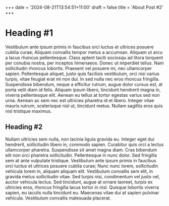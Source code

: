 +++
date = '2024-08-21T13:54:51+11:00'
draft = false
title = 'About Post #2'
+++

# Heading #1

Vestibulum ante ipsum primis in faucibus orci luctus et ultrices posuere cubilia curae; Aliquam convallis tempor metus a accumsan. Aliquam ut arcu a lacus rhoncus pellentesque. Class aptent taciti sociosqu ad litora torquent per conubia nostra, per inceptos himenaeos. Donec ut imperdiet tellus. Nam sollicitudin rhoncus lobortis. Praesent vel posuere mi, nec ullamcorper sapien. Pellentesque aliquet, justo quis facilisis vestibulum, orci nisi varius turpis, vitae feugiat erat mi non dui. In sed nulla nec eros rhoncus fringilla. Suspendisse bibendum, neque a efficitur rutrum, augue dolor cursus est, at porta velit diam id felis. Aliquam ipsum libero, tincidunt hendrerit magna in, viverra pellentesque elit. Aenean eu tellus at tortor egestas varius sed non urna. Aenean ac sem nec est ultricies pharetra id et libero. Integer vitae mauris rutrum, scelerisque nisl ut, tincidunt metus. Nullam sagittis eros quis nisl tristique maximus.


## Heading #2
Nullam ultricies sem nulla, non lacinia ligula gravida eu. Integer eget dui hendrerit, sollicitudin libero in, commodo sapien. Curabitur quis orci a lectus ullamcorper pharetra. Suspendisse sit amet magna diam. Cras bibendum elit non orci pharetra sollicitudin. Pellentesque in nunc dolor. Sed fringilla sem at ante vulputate tristique. Vestibulum ante ipsum primis in faucibus orci luctus et ultrices posuere cubilia curae; Nunc nunc lorem, sollicitudin vehicula lorem in, aliquam aliquam elit. Vestibulum convallis sem elit, in gravida metus sollicitudin vitae. Sed turpis nisi, condimentum vel justo vel, auctor vehicula lectus. Sed tincidunt, augue at ornare laoreet, turpis ex ultricies eros, rhoncus fringilla lacus tortor in nisl. Quisque lobortis viverra sapien, eu iaculis nulla tincidunt eu. Maecenas vitae dui at sapien pulvinar vehicula. Vestibulum convallis malesuada placerat.

